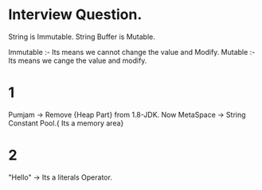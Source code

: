 # Interview Question.
String is Immutable. 
String Buffer is Mutable.

Immutable :- Its means we cannot change the value and Modify. 
Mutable :- Its means we cange the value and modify.

# 1
Pumjam -> Remove {Heap Part} from 1.8-JDK.
Now 
MetaSpace -> String Constant Pool.{ Its a memory area}

# 2
"Hello" -> Its a literals Operator.
